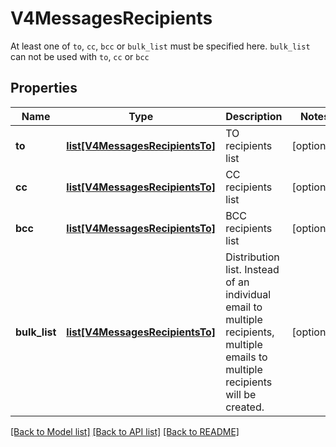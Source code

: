 # V4MessagesRecipients

At least one of `to`, `cc`, `bcc` or `bulk_list` must be specified here. `bulk_list` can not be used with `to`, `cc` or `bcc` 
## Properties
Name | Type | Description | Notes
------------ | ------------- | ------------- | -------------
**to** | [**list[V4MessagesRecipientsTo]**](V4MessagesRecipientsTo.md) | TO recipients list | [optional] 
**cc** | [**list[V4MessagesRecipientsTo]**](V4MessagesRecipientsTo.md) | CC recipients list | [optional] 
**bcc** | [**list[V4MessagesRecipientsTo]**](V4MessagesRecipientsTo.md) | BCC recipients list | [optional] 
**bulk_list** | [**list[V4MessagesRecipientsTo]**](V4MessagesRecipientsTo.md) | Distribution list. Instead of an individual email to multiple recipients, multiple emails to multiple recipients will be created. | [optional] 

[[Back to Model list]](../README.md#documentation-for-models) [[Back to API list]](../README.md#documentation-for-api-endpoints) [[Back to README]](../README.md)


